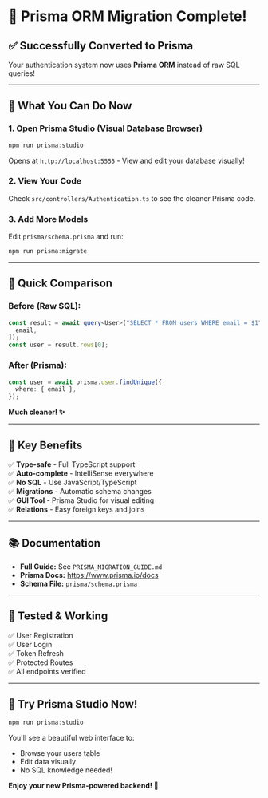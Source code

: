 # 🎉 Prisma ORM Migration Complete!

## ✅ Successfully Converted to Prisma

Your authentication system now uses **Prisma ORM** instead of raw SQL queries!

---

## 🚀 What You Can Do Now

### 1. **Open Prisma Studio** (Visual Database Browser)

```powershell
npm run prisma:studio
```

Opens at `http://localhost:5555` - View and edit your database visually!

### 2. **View Your Code**

Check `src/controllers/Authentication.ts` to see the cleaner Prisma code.

### 3. **Add More Models**

Edit `prisma/schema.prisma` and run:

```powershell
npm run prisma:migrate
```

---

## 📝 Quick Comparison

### Before (Raw SQL):

```typescript
const result = await query<User>("SELECT * FROM users WHERE email = $1", [
  email,
]);
const user = result.rows[0];
```

### After (Prisma):

```typescript
const user = await prisma.user.findUnique({
  where: { email },
});
```

**Much cleaner! ✨**

---

## 🎯 Key Benefits

✅ **Type-safe** - Full TypeScript support  
✅ **Auto-complete** - IntelliSense everywhere  
✅ **No SQL** - Use JavaScript/TypeScript  
✅ **Migrations** - Automatic schema changes  
✅ **GUI Tool** - Prisma Studio for visual editing  
✅ **Relations** - Easy foreign keys and joins

---

## 📚 Documentation

- **Full Guide:** See `PRISMA_MIGRATION_GUIDE.md`
- **Prisma Docs:** https://www.prisma.io/docs
- **Schema File:** `prisma/schema.prisma`

---

## 🧪 Tested & Working

✅ User Registration  
✅ User Login  
✅ Token Refresh  
✅ Protected Routes  
✅ All endpoints verified

---

## 🎨 Try Prisma Studio Now!

```powershell
npm run prisma:studio
```

You'll see a beautiful web interface to:

- Browse your users table
- Edit data visually
- No SQL knowledge needed!

**Enjoy your new Prisma-powered backend! 🚀**
